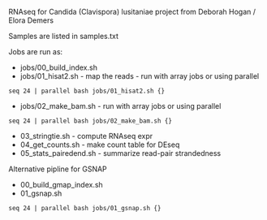 RNAseq for Candida (Clavispora) lusitaniae project from Deborah Hogan / Elora Demers

Samples are listed in samples.txt

Jobs are run as:

* jobs/00_build_index.sh
* jobs/01_hisat2.sh - map the reads - run with array jobs or using parallel

`seq 24 | parallel bash jobs/01_hisat2.sh {}`

* jobs/02_make_bam.sh  - run with array jobs or using parallel

`seq 24 | parallel bash jobs/02_make_bam.sh {}`

* 03_stringtie.sh - compute RNAseq expr
* 04_get_counts.sh - make count table for DEseq
* 05_stats_pairedend.sh - summarize read-pair strandedness

Alternative pipline for GSNAP
* 00_build_gmap_index.sh
* 01_gsnap.sh

`seq 24 | parallel bash jobs/01_gsnap.sh {}`
